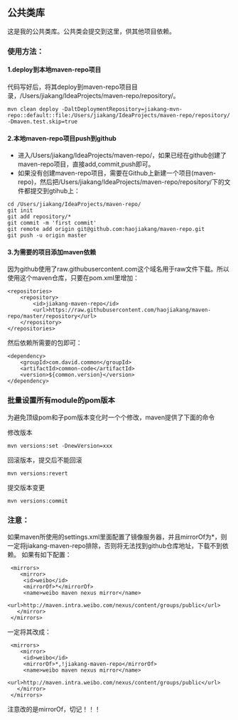 ## 公共类库
这是我的公共类库。公共类会提交到这里，供其他项目依赖。

### 使用方法：
#### 1.deploy到本地maven-repo项目
代码写好后，将其deploy到maven-repo项目目录，/Users/jiakang/IdeaProjects/maven-repo/repository/。
```
mvn clean deploy -DaltDeploymentRepository=jiakang-mvn-repo::default::file:/Users/jiakang/IdeaProjects/maven-repo/repository/ -Dmaven.test.skip=true
```
#### 2.本地maven-repo项目push到github
* 进入/Users/jiakang/IdeaProjects/maven-repo/，如果已经在github创建了maven-repo项目，直接add,commit,push即可。
* 如果没有创建maven-repo项目，需要在Github上新建一个项目(maven-repo)，然后把/Users/jiakang/IdeaProjects/maven-repo/repository/下的文件都提交到gtihub上：
```
cd /Users/jiakang/IdeaProjects/maven-repo/
git init
git add repository/*
git commit -m 'first commit'
git remote add origin git@github.com:haojiakang/maven-repo.git
git push -u origin master
```
#### 3.为需要的项目添加maven依赖
因为github使用了raw.githubusercontent.com这个域名用于raw文件下载。所以使用这个maven仓库，只要在pom.xml里增加：
```
<repositories>
    <repository>
        <id>jiakang-maven-repo</id>
        <url>https://raw.githubusercontent.com/haojiakang/maven-repo/master/repository</url>
    </repository>
</repositories>
```
然后依赖所需要的包即可：
```
<dependency>
    <groupId>com.david.common</groupId>
    <artifactId>common-code</artifactId>
    <version>${common.version}</version>
</dependency>
```
### 批量设置所有module的pom版本
为避免顶级pom和子pom版本变化时一个个修改，maven提供了下面的命令

修改版本
```
mvn versions:set -DnewVersion=xxx
```
回滚版本，提交后不能回滚
```
mvn versions:revert
```
提交版本变更
```
mvn versions:commit
```

### 注意：
如果maven所使用的settings.xml里面配置了镜像服务器，并且mirrorOf为*，则一定将jiakang-maven-repo排除，否则将无法找到github仓库地址，下载不到依赖。
如果有如下配置：
```
 <mirrors>
    <mirror>
     <id>weibo</id>
     <mirrorOf>*</mirrorOf>
     <name>weibo maven nexus mirror</name>
     <url>http://maven.intra.weibo.com/nexus/content/groups/public</url>
   </mirror>
 </mirrors>
```
一定将其改成：
```
 <mirrors>
    <mirror>
     <id>weibo</id>
     <mirrorOf>*,!jiakang-maven-repo</mirrorOf>
     <name>weibo maven nexus mirror</name>
     <url>http://maven.intra.weibo.com/nexus/content/groups/public</url>
   </mirror>
 </mirrors>
```
注意改的是mirrorOf，切记！！！